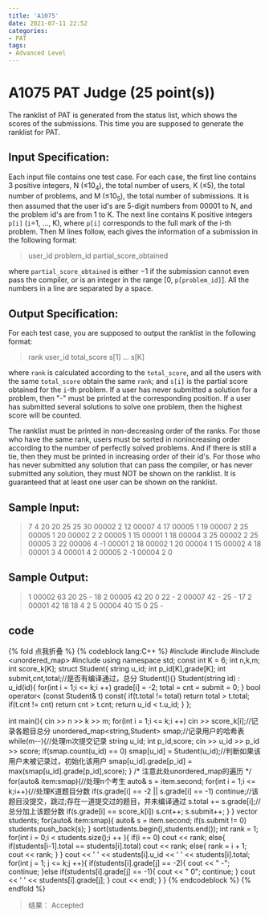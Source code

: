 ```yaml
---
title: 'A1075'
date: 2021-07-11 22:52
categories:
- PAT
tags:
- Advanced Level
---
```

# A1075 PAT Judge (25 point(s))
The ranklist of PAT is generated from the status list, which shows the scores of the submissions. This time you are supposed to generate the ranklist for PAT.
<!-- more -->
## Input Specification:
Each input file contains one test case. For each case, the first line contains 3 positive integers, N (≤10<sub>4</sub>), the total number of users, K (≤5), the total number of problems, and M (≤10<sub>5</sub>), the total number of submissions. It is then assumed that the user id's are 5-digit numbers from 00001 to N, and the problem id's are from 1 to K. The next line contains K positive integers `p[i]` (`i`=1, ..., K), where `p[i]` corresponds to the full mark of the i-th problem. Then M lines follow, each gives the information of a submission in the following format:
> user_id problem_id partial_score_obtained

where `partial_score_obtained` is either −1 if the submission cannot even pass the compiler, or is an integer in the range [0, `p[problem_id]`]. All the numbers in a line are separated by a space.

## Output Specification:
For each test case, you are supposed to output the ranklist in the following format:
> rank user_id total_score s[1] ... s[K]

where `rank` is calculated according to the `total_score`, and all the users with the same `total_score` obtain the same `rank`; and `s[i]` is the partial score obtained for the `i`-th problem. If a user has never submitted a solution for a problem, then "-" must be printed at the corresponding position. If a user has submitted several solutions to solve one problem, then the highest score will be counted.

The ranklist must be printed in non-decreasing order of the ranks. For those who have the same rank, users must be sorted in nonincreasing order according to the number of perfectly solved problems. And if there is still a tie, then they must be printed in increasing order of their id's. For those who has never submitted any solution that can pass the compiler, or has never submitted any solution, they must NOT be shown on the ranklist. It is guaranteed that at least one user can be shown on the ranklist.

## Sample Input:
> 7 4 20
> 20 25 25 30
> 00002 2 12
> 00007 4 17
> 00005 1 19
> 00007 2 25
> 00005 1 20
> 00002 2 2
> 00005 1 15
> 00001 1 18
> 00004 3 25
> 00002 2 25
> 00005 3 22
> 00006 4 -1
> 00001 2 18
> 00002 1 20
> 00004 1 15
> 00002 4 18
> 00001 3 4
> 00001 4 2
> 00005 2 -1
> 00004 2 0

## Sample Output:
> 1 00002 63 20 25 - 18
> 2 00005 42 20 0 22 -
> 2 00007 42 - 25 - 17
> 2 00001 42 18 18 4 2
> 5 00004 40 15 0 25 -

 
## code
{% fold 点我折叠 %}
{% codeblock lang:C++ %}
#include <iostream>
#include <algorithm>
#include <unordered_map>
#include <vector>
using namespace std;
const int K = 6;
int n,k,m;
int score_k[K];
struct Student{
    string u_id;
    int p_id[K],grade[K];
    int submit,cnt,total;//是否有编译通过，总分
    Student(){}
    Student(string id) : u_id(id){
        for(int i = 1;i <= k;i ++) grade[i] = -2;
        total = cnt = submit = 0;
    }
    bool operator< (const Student& t) const{
        if(t.total != total) return total > t.total;
        if(t.cnt != cnt) return cnt > t.cnt;
        return u_id < t.u_id;
    }
};

int main(){
    cin >> n >> k >> m;
    for(int i = 1;i <= k;i ++) cin >> score_k[i];//记录各题目总分
    unordered_map<string,Student> smap;//记录用户的哈希表
    while(m--){//处理m次提交记录
        string u_id;
        int p_id,score;
        cin >> u_id >> p_id >> score;
        if(smap.count(u_id) == 0) smap[u_id] = Student(u_id);//判断如果该用户未被记录过，初始化该用户
        smap[u_id].grade[p_id] = max(smap[u_id].grade[p_id],score);
    }
    /*
    注意此处unordered_map的遍历
    */
    for(auto& item:smap){//处理n个考生
        auto& s = item.second;
        for(int i = 1;i <= k;i++){//处理K道题目分数
            if(s.grade[i] == -2 || s.grade[i] == -1) continue;//该题目没提交，跳过;存在一道提交过的题目，并未编译通过
            s.total += s.grade[i];//总分加上该题分数
            if(s.grade[i] == score_k[i]) s.cnt++;
            s.submit++;
        }
    }
    vector<Student> students;
    for(auto& item:smap){
        auto& s = item.second;
        if(s.submit != 0) students.push_back(s);
    }
    sort(students.begin(),students.end());
    int rank = 1;
    for(int i = 0;i < students.size();i ++ ){
        if(i == 0) cout << rank;
        else{
            if(students[i-1].total == students[i].total) cout << rank;
            else{
                rank = i + 1;
                cout << rank;
            }
        }
        cout << ' ' << students[i].u_id << ' ' << students[i].total;
        for(int j = 1; j <= k;j ++){
            if(students[i].grade[j] == -2){
                cout << " -";
                continue;
            }else if(students[i].grade[j] == -1){
                cout << " 0";
                continue;
            }
            cout << ' ' << students[i].grade[j];
        }
        cout << endl;
    }
}
{% endcodeblock %}
{% endfold %}
> 结果： Accepted
